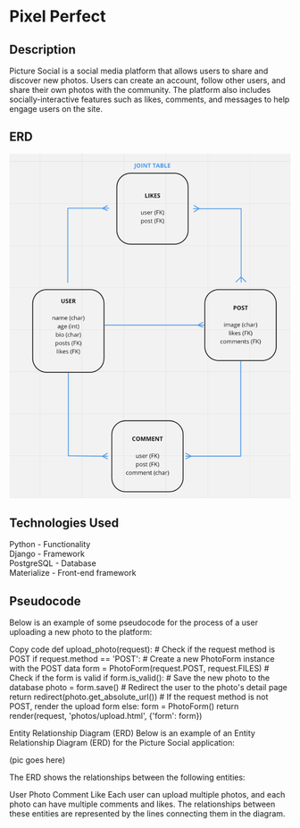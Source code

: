# Pixel Perfect

## Description

Picture Social is a social media platform that allows users to share and discover new photos. Users can create an account, follow other users, and share their own photos with the community. The platform also includes socially-interactive features such as likes, comments, and messages to help engage users on the site.

## ERD

![ERD](./main_app/static/images/erd.png)

## Technologies Used

Python - Functionality <br>
Django - Framework <br>
PostgreSQL - Database <br>
Materialize - Front-end framework

## Pseudocode

Below is an example of some pseudocode for the process of a user uploading a new photo to the platform:

Copy code
def upload_photo(request): # Check if the request method is POST
if request.method == 'POST': # Create a new PhotoForm instance with the POST data
form = PhotoForm(request.POST, request.FILES) # Check if the form is valid
if form.is_valid(): # Save the new photo to the database
photo = form.save() # Redirect the user to the photo's detail page
return redirect(photo.get_absolute_url()) # If the request method is not POST, render the upload form
else:
form = PhotoForm()
return render(request, 'photos/upload.html', {'form': form})

Entity Relationship Diagram (ERD)
Below is an example of an Entity Relationship Diagram (ERD) for the Picture Social application:

(pic goes here)

The ERD shows the relationships between the following entities:

User
Photo
Comment
Like
Each user can upload multiple photos, and each photo can have multiple comments and likes. The relationships between these entities are represented by the lines connecting them in the diagram.
